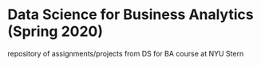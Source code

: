 # Data Science for Business Analytics (Spring 2020)
repository of assignments/projects from DS for BA course at NYU Stern
